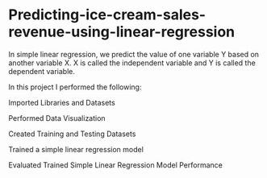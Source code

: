 # Predicting-ice-cream-sales-revenue-using-linear-regression
In simple linear regression, we predict the value of one variable Y based on another variable X. X is called the independent variable and Y is called the dependent variable.

In this project I performed the following:

Imported Libraries and Datasets

Performed Data Visualization

Created Training and Testing Datasets

Trained a simple linear regression model

Evaluated Trained Simple Linear Regression Model Performance
